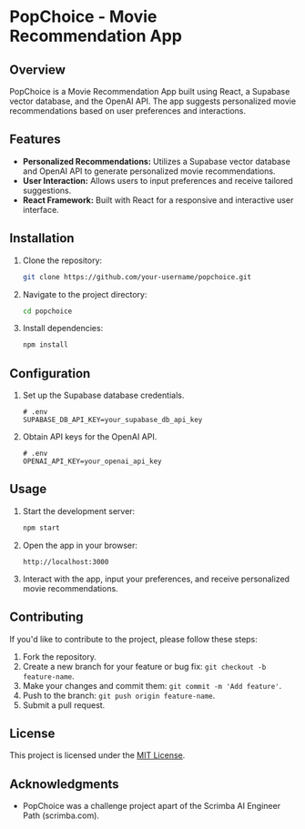 # PopChoice - Movie Recommendation App

## Overview

PopChoice is a Movie Recommendation App built using React, a Supabase vector database, and the OpenAI API. The app suggests personalized movie recommendations based on user preferences and interactions.

## Features

- **Personalized Recommendations:** Utilizes a Supabase vector database and OpenAI API to generate personalized movie recommendations.
- **User Interaction:** Allows users to input preferences and receive tailored suggestions.
- **React Framework:** Built with React for a responsive and interactive user interface.

## Installation

1. Clone the repository:

   ```bash
   git clone https://github.com/your-username/popchoice.git
   ```

2. Navigate to the project directory:

   ```bash
   cd popchoice
   ```

3. Install dependencies:

   ```bash
   npm install
   ```

## Configuration

1. Set up the Supabase database credentials.

   ```plaintext
   # .env
   SUPABASE_DB_API_KEY=your_supabase_db_api_key
   ```

2. Obtain API keys for the OpenAI API.

   ```plaintext
   # .env
   OPENAI_API_KEY=your_openai_api_key
   ```

## Usage

1. Start the development server:

   ```bash
   npm start
   ```

2. Open the app in your browser:

   ```plaintext
   http://localhost:3000
   ```

3. Interact with the app, input your preferences, and receive personalized movie recommendations.

## Contributing

If you'd like to contribute to the project, please follow these steps:

1. Fork the repository.
2. Create a new branch for your feature or bug fix: `git checkout -b feature-name`.
3. Make your changes and commit them: `git commit -m 'Add feature'`.
4. Push to the branch: `git push origin feature-name`.
5. Submit a pull request.

## License

This project is licensed under the [MIT License](LICENSE).

## Acknowledgments

- PopChoice was a challenge project apart of the Scrimba AI Engineer Path (scrimba.com). 
